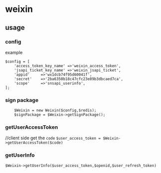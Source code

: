 # weixin

## usage
### config
example

```
$config = [
	'access_token_key_name'	=>'weixin_access_token',
	'jsapi_ticket_key_name'	=>'weixin_jsapi_ticket',
	'appid'		=>'wx1dcb74f95d60041f',
	'secret'	=>'2ba6350b18c47cfc23e89b3dbcaed7ca',
	'scope'		=>'snsapi_userinfo',
];

```

### sign package

```
    $Weixin = new Weixin($config,$redis);
    $signPackage = $Weixin->getSignPackage();
```

### getUserAccessToken
//client side get the `code`
`$user_access_token = $Weixin->getUserAccessToken($code)`

### getUserInfo
`$Weixin->getUserInfo($user_access_token,$openid,$user_refresh_token)`